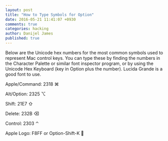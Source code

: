 ```yaml
---
layout: post
title: "How to Type Symbols for Option"
date: 2016-05-21 11:41:07 +0930
comments: true
categories: hacking
author: Danijel James
published: true
---
```

Below are the Unicode hex numbers for the most common symbols used to represent Mac control keys. You can type these by finding the numbers in the Character Palette or similar font inspector program, or by using the Unicode Hex Keyboard (key in Option plus the number). Lucida Grande is a good font to use.

Apple/Command: 2318 ⌘

Alt/Option: 2325 ⌥

Shift: 21E7 ⇧

Delete: 232B ⌫

Control: 2303 ⌃

Apple Logo: F8FF or Option-Shift-K 

